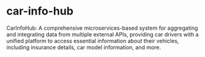 # car-info-hub
CarInfoHub: A comprehensive microservices-based system for aggregating and integrating data from multiple external APIs, providing car drivers with a unified platform to access essential information about their vehicles, including insurance details, car model information, and more.
